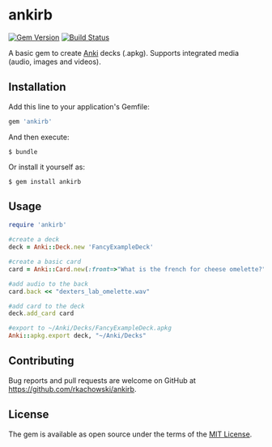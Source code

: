 # ankirb

[![Gem Version](https://badge.fury.io/rb/ankirb.svg)](https://badge.fury.io/rb/ankirb)  [![Build Status](https://travis-ci.org/rkachowski/anki-rb.svg?branch=master)](https://travis-ci.org/rkachowski/anki-rb)
 
A basic gem to create [Anki](http://ankisrs.net/) decks (.apkg). Supports integrated media (audio, images and videos).

## Installation

Add this line to your application's Gemfile:

```ruby
gem 'ankirb'
```

And then execute:

    $ bundle

Or install it yourself as:

    $ gem install ankirb

## Usage

```ruby
require 'ankirb'

#create a deck
deck = Anki::Deck.new 'FancyExampleDeck'

#create a basic card
card = Anki::Card.new(:front=>"What is the french for cheese omelette?", :back=>"Omelette au fromage")

#add audio to the back
card.back << "dexters_lab_omelette.wav"

#add card to the deck
deck.add_card card

#export to ~/Anki/Decks/FancyExampleDeck.apkg
Anki::apkg.export deck, "~/Anki/Decks" 
```

## Contributing

Bug reports and pull requests are welcome on GitHub at https://github.com/rkachowski/ankirb.


## License

The gem is available as open source under the terms of the [MIT License](http://opensource.org/licenses/MIT).

